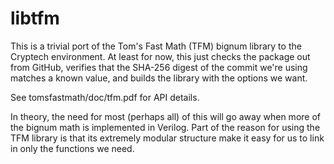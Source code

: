 libtfm
======

This is a trivial port of the Tom's Fast Math (TFM) bignum library to
the Cryptech environment.  At least for now, this just checks the
package out from GitHub, verifies that the SHA-256 digest of the
commit we're using matches a known value, and builds the library with
the options we want.

See tomsfastmath/doc/tfm.pdf for API details.

In theory, the need for most (perhaps all) of this will go away when
more of the bignum math is implemented in Verilog.  Part of the reason
for using the TFM library is that its extremely modular structure make
it easy for us to link in only the functions we need.
